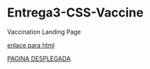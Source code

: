 # Entrega3-CSS-Vaccine
Vaccination Landing Page

<a href="index.html">enlace para html<a>
  
  <a href="https://lfer1111.github.io/Entrega3-CSS-Vaccine.github.io/">PAGINA DESPLEGADA<a>
